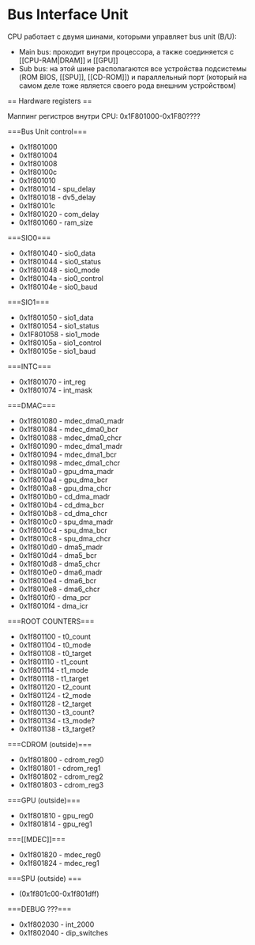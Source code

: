 # Bus Interface Unit

CPU работает с двумя шинами, которыми управляет bus unit (B/U):

- Main bus: проходит внутри процессора, а также соединяется с [[CPU-RAM|DRAM]] и [[GPU]]
- Sub bus: на этой шине располагаются все устройства подсистемы (ROM BIOS, [[SPU]], [[CD-ROM]]) и параллельный порт (который на самом деле тоже является своего рода внешним устройством)

== Hardware registers ==

Маппинг регистров внутри CPU: 0x1F801000-0x1F80????

===Bus Unit control===
* 0x1f801000
* 0x1f801004
* 0x1f801008
* 0x1f80100c
* 0x1f801010
* 0x1f801014	- spu_delay
* 0x1f801018	- dv5_delay
* 0x1f80101c
* 0x1f801020	- com_delay
* 0x1f801060	- ram_size

===SIO0===
* 0x1f801040	- sio0_data
* 0x1f801044	- sio0_status
* 0x1f801048	- sio0_mode
* 0x1f80104a	- sio0_control
* 0x1f80104e	- sio0_baud

===SIO1===
* 0x1f801050	- sio1_data
* 0x1f801054	- sio1_status
* 0x1F801058	- sio1_mode
* 0x1f80105a	- sio1_control
* 0x1f80105e	- sio1_baud

===INTC===
* 0x1f801070	- int_reg
* 0x1f801074	- int_mask

===DMAC===
* 0x1f801080	- mdec_dma0_madr
* 0x1f801084	- mdec_dma0_bcr
* 0x1f801088	- mdec_dma0_chcr
* 0x1f801090	- mdec_dma1_madr
* 0x1f801094	- mdec_dma1_bcr
* 0x1f801098	- mdec_dma1_chcr
* 0x1f8010a0	- gpu_dma_madr
* 0x1f8010a4	- gpu_dma_bcr
* 0x1f8010a8	- gpu_dma_chcr
* 0x1f8010b0	- cd_dma_madr
* 0x1f8010b4	- cd_dma_bcr
* 0x1f8010b8	- cd_dma_chcr
* 0x1f8010c0	- spu_dma_madr
* 0x1f8010c4	- spu_dma_bcr
* 0x1f8010c8	- spu_dma_chcr
* 0x1f8010d0	- dma5_madr
* 0x1f8010d4	- dma5_bcr
* 0x1f8010d8	- dma5_chcr
* 0x1f8010e0	- dma6_madr
* 0x1f8010e4	- dma6_bcr
* 0x1f8010e8	- dma6_chcr
* 0x1f8010f0	- dma_pcr
* 0x1f8010f4	- dma_icr

===ROOT COUNTERS===
* 0x1f801100	- t0_count
* 0x1f801104	- t0_mode
* 0x1f801108	- t0_target
* 0x1f801110	- t1_count
* 0x1f801114	- t1_mode
* 0x1f801118	- t1_target
* 0x1f801120	- t2_count
* 0x1f801124	- t2_mode
* 0x1f801128	- t2_target
* 0x1f801130	- t3_count?
* 0x1f801134	- t3_mode?
* 0x1f801138	- t3_target?

===CDROM (outside)===
* 0x1f801800	- cdrom_reg0
* 0x1f801801	- cdrom_reg1
* 0x1f801802	- cdrom_reg2
* 0x1f801803	- cdrom_reg3

===GPU (outside)===
* 0x1f801810	- gpu_reg0
* 0x1f801814	- gpu_reg1

===[[MDEC]]===
* 0x1f801820	- mdec_reg0
* 0x1f801824	- mdec_reg1

===SPU (outside) ===
* (0x1f801c00-0x1f801dff)

===DEBUG ???===
* 0x1f802030	- int_2000
* 0x1f802040	- dip_switches
